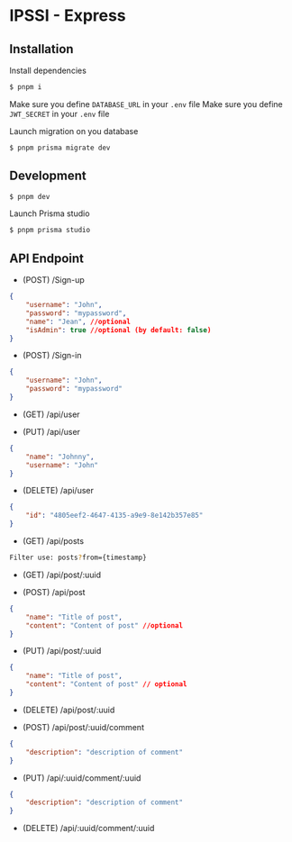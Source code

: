 # IPSSI - Express

## Installation
Install dependencies

```bash
$ pnpm i
```

Make sure you define `DATABASE_URL` in your `.env` file
Make sure you define `JWT_SECRET` in your `.env` file

Launch migration on you database

```bash
$ pnpm prisma migrate dev
```

## Development

```bash
$ pnpm dev
```


Launch Prisma studio 
```bash
$ pnpm prisma studio
```

## API Endpoint
- (POST) /Sign-up

```json
{
    "username": "John",
    "password": "mypassword",
    "name": "Jean", //optional
    "isAdmin": true //optional (by default: false)
}
```

- (POST) /Sign-in

```json
{
    "username": "John",
    "password": "mypassword"
}
```

- (GET) /api/user

- (PUT) /api/user

```json
{
    "name": "Johnny",
    "username": "John"
}
```

- (DELETE) /api/user

```json
{
    "id": "4805eef2-4647-4135-a9e9-8e142b357e85"
}
```

- (GET) /api/posts

```bash
Filter use: posts?from={timestamp}
```

- (GET) /api/post/:uuid

- (POST) /api/post

```json
{
    "name": "Title of post",
    "content": "Content of post" //optional
}
```

- (PUT) /api/post/:uuid

```json
{
    "name": "Title of post",
    "content": "Content of post" // optional
}
```

- (DELETE) /api/post/:uuid

- (POST) /api/post/:uuid/comment

```json
{
    "description": "description of comment"
}
```

- (PUT) /api/:uuid/comment/:uuid

```json
{
    "description": "description of comment"
}
```

- (DELETE) /api/:uuid/comment/:uuid 
